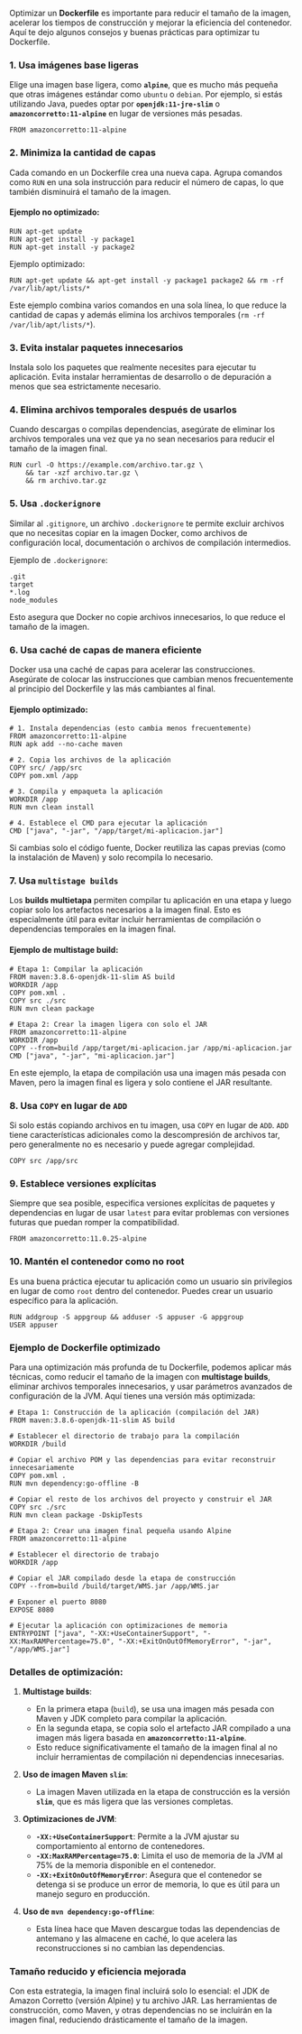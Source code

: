 Optimizar un **Dockerfile** es importante para reducir el tamaño de la imagen, acelerar los tiempos de construcción y mejorar la eficiencia del contenedor. Aquí te dejo algunos consejos y buenas prácticas para optimizar tu Dockerfile.

### 1. **Usa imágenes base ligeras**

Elige una imagen base ligera, como **`alpine`**, que es mucho más pequeña que otras imágenes estándar como `ubuntu` o `debian`. Por ejemplo, si estás utilizando Java, puedes optar por **`openjdk:11-jre-slim`** o **`amazoncorretto:11-alpine`** en lugar de versiones más pesadas.

```
FROM amazoncorretto:11-alpine
```

### 2. **Minimiza la cantidad de capas**

Cada comando en un Dockerfile crea una nueva capa. Agrupa comandos como `RUN` en una sola instrucción para reducir el número de capas, lo que también disminuirá el tamaño de la imagen.

#### Ejemplo no optimizado:

```
RUN apt-get update
RUN apt-get install -y package1
RUN apt-get install -y package2
```

Ejemplo optimizado:

```
RUN apt-get update && apt-get install -y package1 package2 && rm -rf /var/lib/apt/lists/*
```

Este ejemplo combina varios comandos en una sola línea, lo que reduce la cantidad de capas y además elimina los archivos temporales (`rm -rf /var/lib/apt/lists/*`).

### 3. **Evita instalar paquetes innecesarios**

Instala solo los paquetes que realmente necesites para ejecutar tu aplicación. Evita instalar herramientas de desarrollo o de depuración a menos que sea estrictamente necesario.

### 4. **Elimina archivos temporales después de usarlos**

Cuando descargas o compilas dependencias, asegúrate de eliminar los archivos temporales una vez que ya no sean necesarios para reducir el tamaño de la imagen final.

```
RUN curl -O https://example.com/archivo.tar.gz \
    && tar -xzf archivo.tar.gz \
    && rm archivo.tar.gz
```

### 5. **Usa `.dockerignore`**

Similar al `.gitignore`, un archivo `.dockerignore` te permite excluir archivos que no necesitas copiar en la imagen Docker, como archivos de configuración local, documentación o archivos de compilación intermedios.

Ejemplo de `.dockerignore`:

```
.git
target
*.log
node_modules
```

Esto asegura que Docker no copie archivos innecesarios, lo que reduce el tamaño de la imagen.

### 6. **Usa caché de capas de manera eficiente**

Docker usa una caché de capas para acelerar las construcciones. Asegúrate de colocar las instrucciones que cambian menos frecuentemente al principio del Dockerfile y las más cambiantes al final.

#### Ejemplo optimizado:

```
# 1. Instala dependencias (esto cambia menos frecuentemente)
FROM amazoncorretto:11-alpine
RUN apk add --no-cache maven

# 2. Copia los archivos de la aplicación
COPY src/ /app/src
COPY pom.xml /app

# 3. Compila y empaqueta la aplicación
WORKDIR /app
RUN mvn clean install

# 4. Establece el CMD para ejecutar la aplicación
CMD ["java", "-jar", "/app/target/mi-aplicacion.jar"]
```

Si cambias solo el código fuente, Docker reutiliza las capas previas (como la instalación de Maven) y solo recompila lo necesario.

### 7. **Usa `multistage builds`**

Los **builds multietapa** permiten compilar tu aplicación en una etapa y luego copiar solo los artefactos necesarios a la imagen final. Esto es especialmente útil para evitar incluir herramientas de compilación o dependencias temporales en la imagen final.

#### Ejemplo de multistage build:

```
# Etapa 1: Compilar la aplicación
FROM maven:3.8.6-openjdk-11-slim AS build
WORKDIR /app
COPY pom.xml .
COPY src ./src
RUN mvn clean package

# Etapa 2: Crear la imagen ligera con solo el JAR
FROM amazoncorretto:11-alpine
WORKDIR /app
COPY --from=build /app/target/mi-aplicacion.jar /app/mi-aplicacion.jar
CMD ["java", "-jar", "mi-aplicacion.jar"]
```

En este ejemplo, la etapa de compilación usa una imagen más pesada con Maven, pero la imagen final es ligera y solo contiene el JAR resultante.

### 8. **Usa `COPY` en lugar de `ADD`**

Si solo estás copiando archivos en tu imagen, usa `COPY` en lugar de `ADD`. `ADD` tiene características adicionales como la descompresión de archivos tar, pero generalmente no es necesario y puede agregar complejidad.

```
COPY src /app/src
```

### 9. **Establece versiones explícitas**

Siempre que sea posible, especifica versiones explícitas de paquetes y dependencias en lugar de usar `latest` para evitar problemas con versiones futuras que puedan romper la compatibilidad.

```
FROM amazoncorretto:11.0.25-alpine
```

### 10. **Mantén el contenedor como no root**

Es una buena práctica ejecutar tu aplicación como un usuario sin privilegios en lugar de como `root` dentro del contenedor. Puedes crear un usuario específico para la aplicación.

```
RUN addgroup -S appgroup && adduser -S appuser -G appgroup
USER appuser
```

### Ejemplo de Dockerfile optimizado

Para una optimización más profunda de tu Dockerfile, podemos aplicar más técnicas, como reducir el tamaño de la imagen con **multistage builds**, eliminar archivos temporales innecesarios, y usar parámetros avanzados de configuración de la JVM. Aquí tienes una versión más optimizada:

```
# Etapa 1: Construcción de la aplicación (compilación del JAR)
FROM maven:3.8.6-openjdk-11-slim AS build

# Establecer el directorio de trabajo para la compilación
WORKDIR /build

# Copiar el archivo POM y las dependencias para evitar reconstruir innecesariamente
COPY pom.xml .
RUN mvn dependency:go-offline -B

# Copiar el resto de los archivos del proyecto y construir el JAR
COPY src ./src
RUN mvn clean package -DskipTests

# Etapa 2: Crear una imagen final pequeña usando Alpine
FROM amazoncorretto:11-alpine

# Establecer el directorio de trabajo
WORKDIR /app

# Copiar el JAR compilado desde la etapa de construcción
COPY --from=build /build/target/WMS.jar /app/WMS.jar

# Exponer el puerto 8080
EXPOSE 8080

# Ejecutar la aplicación con optimizaciones de memoria
ENTRYPOINT ["java", "-XX:+UseContainerSupport", "-XX:MaxRAMPercentage=75.0", "-XX:+ExitOnOutOfMemoryError", "-jar", "/app/WMS.jar"]
```

### Detalles de optimización:

1. **Multistage builds**:
    
    - En la primera etapa (`build`), se usa una imagen más pesada con Maven y JDK completo para compilar la aplicación.
    - En la segunda etapa, se copia solo el artefacto JAR compilado a una imagen más ligera basada en **`amazoncorretto:11-alpine`**.
    - Esto reduce significativamente el tamaño de la imagen final al no incluir herramientas de compilación ni dependencias innecesarias.
2. **Uso de imagen Maven `slim`**:
    
    - La imagen Maven utilizada en la etapa de construcción es la versión **`slim`**, que es más ligera que las versiones completas.
3. **Optimizaciones de JVM**:
    
    - **`-XX:+UseContainerSupport`**: Permite a la JVM ajustar su comportamiento al entorno de contenedores.
    - **`-XX:MaxRAMPercentage=75.0`**: Limita el uso de memoria de la JVM al 75% de la memoria disponible en el contenedor.
    - **`-XX:+ExitOnOutOfMemoryError`**: Asegura que el contenedor se detenga si se produce un error de memoria, lo que es útil para un manejo seguro en producción.
4. **Uso de `mvn dependency:go-offline`**:
    
    - Esta línea hace que Maven descargue todas las dependencias de antemano y las almacene en caché, lo que acelera las reconstrucciones si no cambian las dependencias.

### Tamaño reducido y eficiencia mejorada

Con esta estrategia, la imagen final incluirá solo lo esencial: el JDK de Amazon Corretto (versión Alpine) y tu archivo JAR. Las herramientas de construcción, como Maven, y otras dependencias no se incluirán en la imagen final, reduciendo drásticamente el tamaño de la imagen.